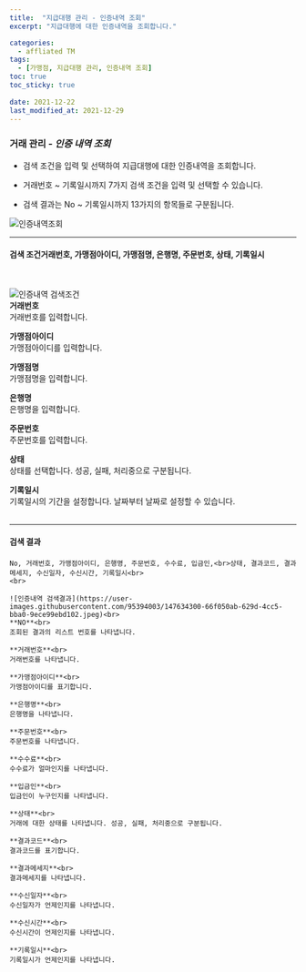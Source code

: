 ```yaml
---
title:  "지급대행 관리 - 인증내역 조회"
excerpt: "지급대행에 대한 인증내역을 조회합니다."

categories:
  - affliated TM
tags:
  - [가맹점, 지급대행 관리, 인증내역 조회]
toc: true
toc_sticky: true
 
date: 2021-12-22
last_modified_at: 2021-12-29
---
```

### 거래 관리 - *인증 내역 조회*
- 검색 조건을 입력 및 선택하여 지급대행에 대한 인증내역을 조회합니다.

- 거래번호 ~ 기록일시까지 7가지 검색 조건을 입력 및 선택할 수 있습니다.

- 검색 결과는 No ~ 기록일시까지 13가지의 항목들로 구분됩니다.

![인증내역조회](https://user-images.githubusercontent.com/95394003/147634290-f8eda029-1c0a-453e-a734-9026fdace91d.jpeg)

---

#### 검색 조건거래번호, 가맹점아이디, 가맹점명, 은행명, 주문번호, 상태, 기록일시<br>
<br>

![인증내역 검색조건](https://user-images.githubusercontent.com/95394003/147634296-9e9c8afd-fb17-417d-ba25-ece4caa528d8.jpeg)<br>
**거래번호**<br>
거래번호를 입력합니다.

**가맹점아이디**<br>
가맹점아이디를 입력합니다.

**가맹점명**<br>
가맹점명을 입력합니다.

**은행명**<br>
은행명을 입력합니다.

**주문번호**<br>
주문번호를 입력합니다.

**상태**<br>
상태를 선택합니다. 성공, 실패, 처리중으로 구분됩니다.

**기록일시**<br>
기록일시의 기간을 설정합니다. 날짜부터 날짜로 설정할 수 있습니다.
<br>
<br>

---

#### 검색 결과
```
No, 거래번호, 가맹점아이디, 은행명, 주문번호, 수수료, 입금인,<br>상태, 결과코드, 결과메세지, 수신일자, 수신시간, 기록일시<br>
<br>

![인증내역 검색결과](https://user-images.githubusercontent.com/95394003/147634300-66f050ab-629d-4cc5-bba0-9ece99ebd102.jpeg)<br>
**NO**<br>
조회된 결과의 리스트 번호를 나타냅니다.

**거래번호**<br>
거래번호를 나타냅니다.

**가맹점아이디**<br>
가맹점아이디를 표기합니다.

**은행명**<br>
은행명을 나타냅니다.

**주문번호**<br>
주문번호를 나타냅니다.

**수수료**<br>
수수료가 얼마인지를 나타냅니다.

**입금인**<br>
입금인이 누구인지를 나타냅니다.

**상태**<br>
거래에 대한 상태를 나타냅니다. 성공, 실패, 처리중으로 구분됩니다.

**결과코드**<br>
결과코드를 표기합니다.

**결과메세지**<br>
결과메세지를 나타냅니다.

**수신일자**<br>
수신일자가 언제인지를 나타냅니다.

**수신시간**<br>
수신시간이 언제인지를 나타냅니다.

**기록일시**<br>
기록일시가 언제인지를 나타냅니다.